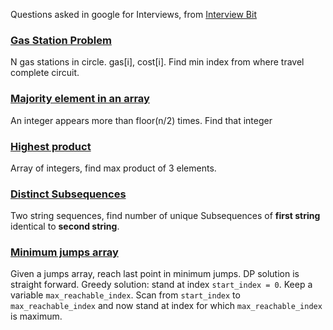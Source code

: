 Questions asked in google for Interviews, from [Interview Bit](https://www.interviewbit.com/google-interview-questions/)
### [Gas Station Problem](https://www.interviewbit.com/problems/gas-station/)
N gas stations in circle. gas[i], cost[i]. Find min index from where travel complete circuit.
### [Majority element in an array](https://www.interviewbit.com/problems/majority-element/)
An integer appears more than floor(n/2) times. Find that integer
### [Highest product](https://www.interviewbit.com/problems/highest-product/)
Array of integers, find max product of 3 elements.
### [Distinct Subsequences](https://www.interviewbit.com/problems/distinct-subsequences/)
Two string sequences, find number of unique Subsequences of **first string** identical to **second string**.
### [Minimum jumps array](https://www.interviewbit.com/problems/min-jumps-array/)
Given a jumps array, reach last point in minimum jumps. DP solution is straight forward. Greedy solution:
stand at index `start_index = 0`. Keep a variable `max_reachable_index`. Scan from `start_index` to `max_reachable_index` and now stand at index for which `max_reachable_index` is maximum.
